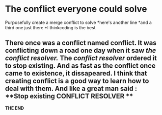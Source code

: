# The conflict everyone could solve
Purposefully create a merge conflict to solve
*here's another line
*and a third one just there
*I thinkcoding is the best

There once was a conflict named **conflict.**
It was conflicting down a road one day when it saw ***the conflict resolver.***
The ***conflict resolver*** ordered it to stop existing. And as fast as the **conflict** once came to existence, it dissapeared.
I think that creating conflict is a good way to learn how to deal with them.
And like a great man said :
**Stop existing CONFLICT RESOLVER **
----------
**THE END**



